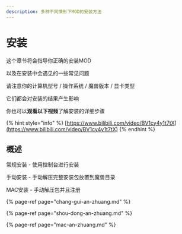 ```yaml
---
description: 多种不同情形下MOD的安装方法
---
```


# 安装

这个章节将会指导你正确的安装MOD

以及在安装中会遇见的一些常见问题

请注意你的计算机型号 / 操作系统 / 魔兽版本 / 显卡类型

它们都会对安装的结果产生影响

你也可以**观看以下视频**了解安装的详细步骤

{% hint style="info" %}
[https://www.bilibili.com/video/BV1cy4y1t7tX](https://www.bilibili.com/video/BV1cy4y1t7tX)
{% endhint %}

## 概述

常规安装 - 使用控制台进行安装

手动安装 - 手动解压完整安装包放置到魔兽目录

MAC安装 - 手动解压包并且注册

{% page-ref page="chang-gui-an-zhuang.md" %}

{% page-ref page="shou-dong-an-zhuang.md" %}

{% page-ref page="mac-an-zhuang.md" %}



